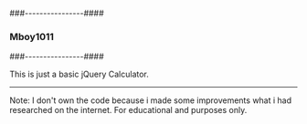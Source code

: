 ###----------------####
###    Mboy1011    ####
###----------------####

This is just a basic  jQuery Calculator.

-----------------------
Note: I don't own the code because i made some improvements what i had researched on the internet.
For educational and purposes only. 

